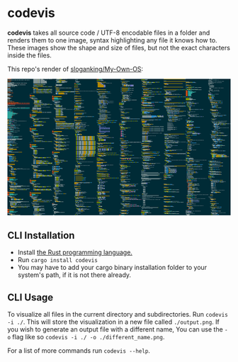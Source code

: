 # codevis

**codevis** takes all source code / UTF-8 encodable files in a folder and renders them to one image, syntax highlighting any file it knows how to. These images show the shape and size of files, but not the exact characters inside the files.

This repo's render of [sloganking/My-Own-OS](https://github.com/sloganking/My-Own-OS/tree/6e555c05ce46dcc13904eb41cc4b3ccde61032b5):

![](./assets/code.png)

## CLI Installation

- Install [the Rust programming language.](https://www.rust-lang.org/)
- Run `cargo install codevis`
- You may have to add your cargo binary installation folder to your system's path, if it is not there already.

## CLI Usage

To visualize all files in the current directory and subdirectories. Run `codevis -i ./`. This will store the visualization in a new file called `./output.png`. If you wish to generate an output file with a different name, You can use the `-o` flag like so `codevis -i ./ -o ./different_name.png`.

For a list of more commands run `codevis --help`.
